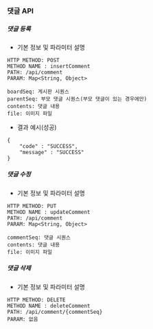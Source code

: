 ### 댓글 API

##### 댓글 등록 
* 기본 정보 및 파라미터 설명
```
HTTP METHOD: POST
METHOD NAME : insertComment
PATH: /api/comment 
PARAM: Map<String, Object>

boardSeq: 게시판 시퀀스
parentSeq: 부모 댓글 시퀀스(부모 댓글이 있는 경우에만)
contents: 댓글 내용
file: 이미지 파일 
```
* 결과 예시(성공)
```
{
    "code" : "SUCCESS",
    "message" : "SUCCESS"
}
```

##### 댓글 수정
* 기본 정보 및 파라미터 설명
```
HTTP METHOD: PUT
METHOD NAME : updateComment
PATH: /api/comment
PARAM: Map<String, Object>

commentSeq: 댓글 시퀀스 
contents: 댓글 내용
file: 이미지 파일
```

##### 댓글 삭제
* 기본 정보 및 파라미터 설명
```
HTTP METHOD: DELETE
METHOD NAME : deleteComment
PATH: /api/comment/{commentSeq}
PARAM: 없음
```